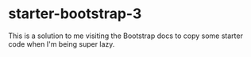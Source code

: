 # starter-bootstrap-3

This is a solution to me visiting the Bootstrap docs to copy some starter code when I'm being super lazy.
